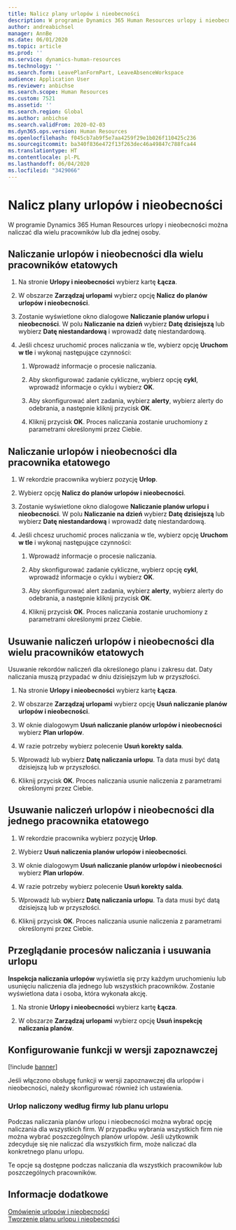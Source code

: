 ```yaml
---
title: Nalicz plany urlopów i nieobecności
description: W programie Dynamics 365 Human Resources urlopy i nieobecności można naliczać dla wielu pracowników lub dla jednej osoby.
author: andreabichsel
manager: AnnBe
ms.date: 06/01/2020
ms.topic: article
ms.prod: ''
ms.service: dynamics-human-resources
ms.technology: ''
ms.search.form: LeavePlanFormPart, LeaveAbsenceWorkspace
audience: Application User
ms.reviewer: anbichse
ms.search.scope: Human Resources
ms.custom: 7521
ms.assetid: ''
ms.search.region: Global
ms.author: anbichse
ms.search.validFrom: 2020-02-03
ms.dyn365.ops.version: Human Resources
ms.openlocfilehash: f045cb7ab9f5e7aa4259f29e1b026f110425c236
ms.sourcegitcommit: ba340f836e472f13f263dec46a49847c788fca44
ms.translationtype: HT
ms.contentlocale: pl-PL
ms.lasthandoff: 06/04/2020
ms.locfileid: "3429066"
---
```

# <a name="accrue-leave-and-absence-plans"></a>Nalicz plany urlopów i nieobecności

W programie Dynamics 365 Human Resources urlopy i nieobecności można naliczać dla wielu pracowników lub dla jednej osoby.

## <a name="accrue-leave-and-absence-for-multiple-employees"></a>Naliczanie urlopów i nieobecności dla wielu pracowników etatowych

1. Na stronie **Urlopy i nieobecności** wybierz kartę **Łącza**.

2. W obszarze **Zarządzaj urlopami** wybierz opcję **Nalicz do planów urlopów i nieobecności**.

3. Zostanie wyświetlone okno dialogowe **Naliczanie planów urlopu i nieobecności**. W polu **Naliczanie na dzień** wybierz **Datę dzisiejszą** lub wybierz **Datę niestandardową** i wprowadź datę niestandardową.

4. Jeśli chcesz uruchomić proces naliczania w tle, wybierz opcję **Uruchom w tle** i wykonaj następujące czynności:

   1. Wprowadź informacje o procesie naliczania.

   2. Aby skonfigurować zadanie cykliczne, wybierz opcję **cykl**, wprowadź informacje o cyklu i wybierz **OK**.

   3. Aby skonfigurować alert zadania, wybierz **alerty**, wybierz alerty do odebrania, a następnie kliknij przycisk **OK**.

   4. Kliknij przycisk **OK**. Proces naliczania zostanie uruchomiony z parametrami określonymi przez Ciebie.

## <a name="accrue-leave-and-absence-for-an-employee"></a>Naliczanie urlopów i nieobecności dla pracownika etatowego

1. W rekordzie pracownika wybierz pozycję **Urlop**.

2. Wybierz opcję **Nalicz do planów urlopów i nieobecności**.

3. Zostanie wyświetlone okno dialogowe **Naliczanie planów urlopu i nieobecności**. W polu **Naliczanie na dzień** wybierz **Datę dzisiejszą** lub wybierz **Datę niestandardową** i wprowadź datę niestandardową.

4. Jeśli chcesz uruchomić proces naliczania w tle, wybierz opcję **Uruchom w tle** i wykonaj następujące czynności:

   1. Wprowadź informacje o procesie naliczania.

   2. Aby skonfigurować zadanie cykliczne, wybierz opcję **cykl**, wprowadź informacje o cyklu i wybierz **OK**.

   3. Aby skonfigurować alert zadania, wybierz **alerty**, wybierz alerty do odebrania, a następnie kliknij przycisk **OK**.

   4. Kliknij przycisk **OK**. Proces naliczania zostanie uruchomiony z parametrami określonymi przez Ciebie.

## <a name="delete-leave-and-absence-accruals-for-multiple-employees"></a>Usuwanie naliczeń urlopów i nieobecności dla wielu pracowników etatowych

Usuwanie rekordów naliczeń dla określonego planu i zakresu dat. Daty naliczania muszą przypadać w dniu dzisiejszym lub w przyszłości.

1. Na stronie **Urlopy i nieobecności** wybierz kartę **Łącza**.

2. W obszarze **Zarządzaj urlopami** wybierz opcję **Usuń naliczanie planów urlopów i nieobecności**.

3. W oknie dialogowym **Usuń naliczanie planów urlopów i nieobecności** wybierz **Plan urlopów**. 

4. W razie potrzeby wybierz polecenie **Usuń korekty salda**.

5. Wprowadź lub wybierz **Datę naliczania urlopu**. Ta data musi być datą dzisiejszą lub w przyszłości. 

6. Kliknij przycisk **OK**. Proces naliczania usunie naliczenia z parametrami określonymi przez Ciebie. 

## <a name="delete-leave-and-absence-accruals-for-a-single-employee"></a>Usuwanie naliczeń urlopów i nieobecności dla jednego pracownika etatowego

1. W rekordzie pracownika wybierz pozycję **Urlop**.

2. Wybierz **Usuń naliczenia planów urlopów i nieobecności**.

3. W oknie dialogowym **Usuń naliczanie planów urlopów i nieobecności** wybierz **Plan urlopów**. 

4. W razie potrzeby wybierz polecenie **Usuń korekty salda**.

5. Wprowadź lub wybierz **Datę naliczania urlopu**. Ta data musi być datą dzisiejszą lub w przyszłości. 

6. Kliknij przycisk **OK**. Proces naliczania usunie naliczenia z parametrami określonymi przez Ciebie. 

## <a name="review-leave-accrual-and-deletion-processes"></a>Przeglądanie procesów naliczania i usuwania urlopu

**Inspekcja naliczania urlopów** wyświetla się przy każdym uruchomieniu lub usunięciu naliczenia dla jednego lub wszystkich pracowników. Zostanie wyświetlona data i osoba, która wykonała akcję.

1. Na stronie **Urlopy i nieobecności** wybierz kartę **Łącza**.

2. W obszarze **Zarządzaj urlopami** wybierz opcję **Usuń inspekcję naliczania planów**.

## <a name="configure-preview-features"></a>Konfigurowanie funkcji w wersji zapoznawczej

[!include [banner](includes/preview-feature-leave-absence.md)]

Jeśli włączono obsługę funkcji w wersji zapoznawczej dla urlopów i nieobecności, należy skonfigurować również ich ustawienia.

### <a name="accrue-leave-per-company-or-per-leave-plan"></a>Urlop naliczony według firmy lub planu urlopu

Podczas naliczania planów urlopu i nieobecności można wybrać opcję naliczania dla wszystkich firm. W przypadku wybrania wszystkich firm nie można wybrać poszczególnych planów urlopów. Jeśli użytkownik zdecyduje się nie naliczać dla wszystkich firm, może naliczać dla konkretnego planu urlopu. 

Te opcje są dostępne podczas naliczania dla wszystkich pracowników lub poszczególnych pracowników. 

## <a name="see-also"></a>Informacje dodatkowe

[Omówienie urlopów i nieobecności](hr-leave-and-absence-overview.md)</br>
[Tworzenie planu urlopu i nieobecności](hr-leave-and-absence-plans.md)

